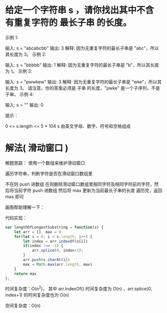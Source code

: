 # 给定一个字符串 s ，请你找出其中不含有重复字符的 最长子串 的长度。

示例 1:

输入: s = "abcabcbb"
输出: 3 
解释: 因为无重复字符的最长子串是 "abc"，所以其长度为 3。
示例 2:

输入: s = "bbbbb"
输出: 1
解释: 因为无重复字符的最长子串是 "b"，所以其长度为 1。
示例 3:

输入: s = "pwwkew"
输出: 3
解释: 因为无重复字符的最长子串是 "wke"，所以其长度为 3。
     请注意，你的答案必须是 子串 的长度，"pwke" 是一个子序列，不是子串。
示例 4:

输入: s = ""
输出: 0


提示：

0 <= s.length <= 5 * 104
s 由英文字母、数字、符号和空格组成

# 解法( 滑动窗口 ) 

解题思路： 使用一个数组来维护滑动窗口

遍历字符串，判断字符是否在滑动窗口数组里

不在则 push 进数组
在则删除滑动窗口数组里相同字符及相同字符前的字符，然后将当前字符 push 进数组
然后将 max 更新为当前最长子串的长度
遍历完，返回 max 即可

画图帮助理解一下：

代码实现：

```js
var lengthOfLongestSubstring = function(s) {
    let arr = [], max = 0
    for(let i = 0; i < s.length; i++) {
        let index = arr.indexOf(s[i])
        if(index !== -1) {
            arr.splice(0, index+1);
        }
        arr.push(s.charAt(i))
        max = Math.max(arr.length, max) 
    }
    return max
};
```


时间复杂度：O(n<sup>2</sup>)， 其中 arr.indexOf() 时间复杂度为 O(n) ，arr.splice(0, index+1) 的时间复杂度也为 O(n)

空间复杂度：O(n)
